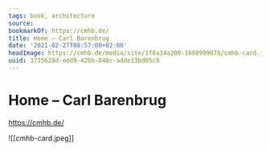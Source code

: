 ```yaml
---
tags: book, architecture
source:
bookmarkOf: https://cmhb.de/
title: Home – Carl Barenbrug
date: '2021-02-27T08:57:00+02:00'
headImage: https://cmhb.de/media/site/1f8a34a200-1608999078/cmhb-card.jpg
uuid: 3735628d-edd9-426b-848c-adde13bd05c9
---
```


# Home – Carl Barenbrug
https://cmhb.de/

![[cmhb-card.jpeg]]
